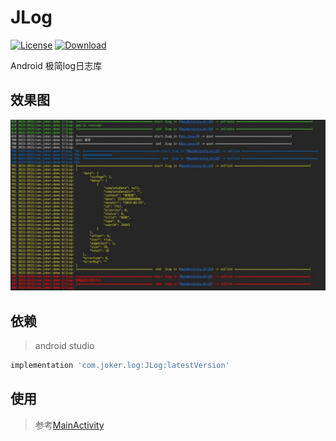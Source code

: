 # JLog

[![License](https://img.shields.io/badge/license-Apache%202-green.svg)](https://www.apache.org/licenses/LICENSE-2.0)
[![Download](https://api.bintray.com/packages/wrap0673/maven/JLog/images/download.svg) ](https://bintray.com/wrap0673/maven/JLog/_latestVersion)


Android 极简log日志库

## 效果图
![预览图](https://github.com/joker-fu/JLog/blob/master/images/image0.jpg?raw=true)

## 依赖
> android studio
   ```groovy
   implementation 'com.joker.log:JLog:latestVersion'
   ```

## 使用
> 参考[MainActivity](https://github.com/joker-fu/JLog/blob/master/app/src/main/java/com/joker/demo/MainActivity.kt)
